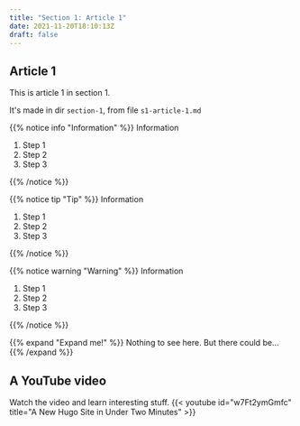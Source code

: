 ```yaml
---
title: "Section 1: Article 1"
date: 2021-11-20T18:10:13Z
draft: false
---
```


## Article 1

This is article 1 in section 1.

It's made in dir `section-1`, from file `s1-article-1.md`

{{% notice info "Information"  %}}
Information 

1. Step 1
1. Step 2
1. Step 3

{{% /notice %}}

{{% notice tip "Tip"  %}}
Information 

1. Step 1
1. Step 2
1. Step 3

{{% /notice %}}


{{% notice warning "Warning"  %}}
Information 

1. Step 1
1. Step 2
1. Step 3

{{% /notice %}}


{{% expand "Expand me!" %}}
Nothing to see here. But there could be...
{{% /expand %}}

## A YouTube video

Watch the video and learn interesting stuff.
{{< youtube id="w7Ft2ymGmfc" title="A New Hugo Site in Under Two Minutes" >}}
